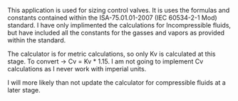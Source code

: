 This application is used for sizing control valves. It is uses the formulas and constants contained within the ISA-75.01.01-2007 (IEC 60534-2-1 Mod) standard. I have only implimented the calculations for Incompressible fluids, but have included all the constants for the gasses and vapors as provided within the standard.

The calculator is for metric calculations, so only Kv is calculated at this stage. To convert -> Cv = Kv * 1.15. I am not going to implement Cv calculations as I never work with imperial units.

I will more likely than not update the calculator for compressible fluids at a later stage. 
